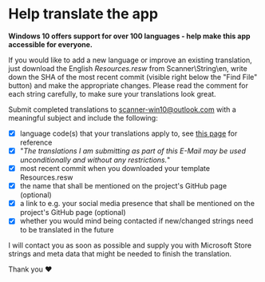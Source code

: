 # Help translate the app
**Windows 10 offers support for over 100 languages - help make this app accessible for everyone.**  

If you would like to add a new language or improve an existing translation, just download the English *Resources.resw* from Scanner\String\en, write down the SHA of the most recent commit (visible right below the "Find File" button) and make the appropriate changes. Please read the comment for each string carefully, to make sure your translations look great.  

Submit completed translations to scanner-win10@outlook.com with a meaningful subject and include the following:
- [x] language code(s) that your translations apply to, see <a href='https://docs.microsoft.com/en-us/windows/uwp/publish/supported-languages'>this page</a> for reference
- [x] "*The translations I am submitting as part of this E-Mail may be used unconditionally and without any restrictions.*"
- [x] most recent commit when you downloaded your template Resources.resw
- [x] the name that shall be mentioned on the project's GitHub page (optional)
- [x] a link to e.g. your social media presence that shall be mentioned on the project's GitHub page (optional)
- [x] whether you would mind being contacted if new/changed strings need to be translated in the future

I will contact you as soon as possible and supply you with Microsoft Store strings and meta data that might be needed to finish the translation.

Thank you ♥

